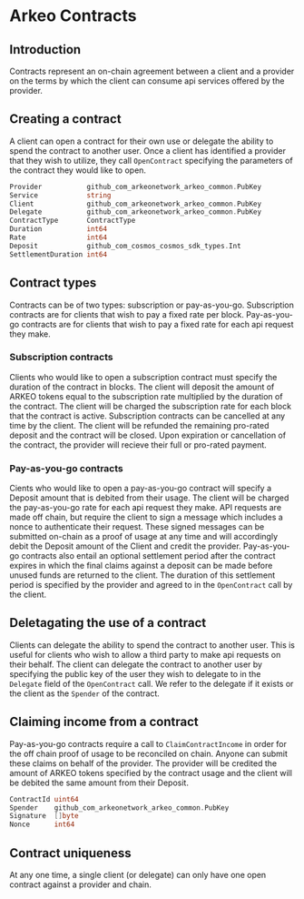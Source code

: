 # Arkeo Contracts

## Introduction
Contracts represent an on-chain agreement between a client and a provider on the terms by which the client can consume api services offered by the provider.

## Creating a contract
A client can open a contract for their own use or delegate the ability to spend the contract to another user. Once a client has identified a provider that they wish to utilize, they call `OpenContract` specifying the parameters of the contract they would like to open. 

```go
Provider           github_com_arkeonetwork_arkeo_common.PubKey 
Service            string                                      
Client             github_com_arkeonetwork_arkeo_common.PubKey 
Delegate           github_com_arkeonetwork_arkeo_common.PubKey 
ContractType       ContractType                                
Duration           int64                                       
Rate               int64                                       
Deposit            github_com_cosmos_cosmos_sdk_types.Int      
SettlementDuration int64                                       
```

## Contract types
Contracts can be of two types: subscription or pay-as-you-go. Subscription contracts are for clients that wish to pay a fixed rate per block. Pay-as-you-go contracts are for clients that wish to pay a fixed rate for each api request they make.

### Subscription contracts
Clients who would like to open a subscription contract must specify the duration of the contract in blocks. The client will deposit the amount of ARKEO
tokens equal to the subscription rate multiplied by the duration of the contract. The client will be charged the subscription rate for each block that the contract is active. Subscription contracts can be cancelled at any time by the client. The client will be refunded the remaining pro-rated deposit and the contract will be closed.  Upon expiration or cancellation of the contract, the provider will recieve their full or pro-rated payment.

### Pay-as-you-go contracts
Cients who would like to open a pay-as-you-go contract will specify a Deposit amount that is debited from their usage. The client will be charged the pay-as-you-go rate for each api request they make.  API requests are made off chain, but require the client to sign a message which includes a nonce to authenticate their request.  These signed messages can be submitted on-chain as a proof of usage at any time and will accordingly debit the Deposit amount of the Client and credit the provider. Pay-as-you-go contracts also entail an optional settlement period after the contract expires in which the final claims against a deposit can be made before unused funds are returned to the client. The duration of this settlement period is specified by the provider and agreed to in the `OpenContract` call by the client. 

## Deletagating the use of a contract
Clients can delegate the ability to spend the contract to another user. This is useful for clients who wish to allow a third party to make api requests on their behalf. The client can delegate the contract to another user by specifying the public key of the user they wish to delegate to in the `Delegate` field of the `OpenContract` call.  We refer to the delegate if it exists or the client as the `Spender` of the contract.

## Claiming income from a contract
Pay-as-you-go contracts require a call to `ClaimContractIncome` in order for the off chain proof of usage to be reconciled on chain.  Anyone can submit these claims on behalf of the provider. The provider will be credited the amount of ARKEO tokens specified by the contract usage and the client will be debited the same amount from their Deposit.

```go
ContractId uint64                                     
Spender    github_com_arkeonetwork_arkeo_common.PubKey
Signature  []byte                                     
Nonce      int64                                      
```

## Contract uniqueness
At any one time, a single client (or delegate) can only have one open contract against a provider and chain. 